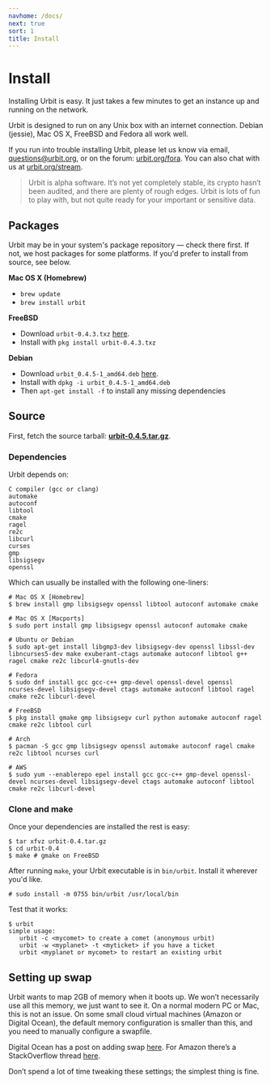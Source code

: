 ```yaml
---
navhome: /docs/
next: true
sort: 1
title: Install
---
```


# Install

Installing Urbit is easy.  It just takes a few minutes to get an
instance up and running on the network.  

Urbit is designed to run on any Unix box with an internet connection.
Debian (jessie), Mac OS X, FreeBSD and Fedora all work well.

If you run into trouble installing Urbit, please let us know via
email, [questions@urbit.org](mailto:questions@urbit.org), or on the
forum: [urbit.org/fora](https://urbit.org/fora).  You can also chat
with us at [urbit.org/stream](https://urbit.org/fora).

> Urbit is alpha software.  It’s not yet completely stable, its crypto
> hasn’t been audited, and there are plenty of rough edges.  Urbit is
> lots of fun to play with, but not quite ready for your important or
> sensitive data.

## Packages

Urbit may be in your system's package repository — check there first.  If not,
we host packages for some platforms. If you'd prefer to install from source, see
below.

**Mac OS X (Homebrew)**

- `brew update`
- `brew install urbit`

**FreeBSD**

- Download `urbit-0.4.3.txz` [here](https://media.urbit.org/dist/freebsd/urbit-0.4.3.txz).
- Install with `pkg install urbit-0.4.3.txz`

**Debian**

- Download `urbit_0.4.5-1_amd64.deb` [here](https://github.com/urbit/urbit/releases/download/v0.4.5/urbit_0.4.5-1_amd64.deb).
- Install with `dpkg -i urbit_0.4.5-1_amd64.deb`
- Then `apt-get install -f` to install any missing dependencies

## Source

First, fetch the source tarball: **[urbit-0.4.5.tar.gz](https://github.com/urbit/urbit/archive/v0.4.5.tar.gz)**.

### Dependencies

Urbit depends on:

    C compiler (gcc or clang)
    automake
    autoconf
    libtool
    cmake
    ragel
    re2c
    libcurl
    curses
    gmp
    libsigsegv
    openssl

Which can usually be installed with the following one-liners:

    # Mac OS X [Homebrew]
    $ brew install gmp libsigsegv openssl libtool autoconf automake cmake

    # Mac OS X [Macports]
    $ sudo port install gmp libsigsegv openssl autoconf automake cmake

    # Ubuntu or Debian
    $ sudo apt-get install libgmp3-dev libsigsegv-dev openssl libssl-dev libncurses5-dev make exuberant-ctags automake autoconf libtool g++ ragel cmake re2c libcurl4-gnutls-dev

    # Fedora
    $ sudo dnf install gcc gcc-c++ gmp-devel openssl-devel openssl ncurses-devel libsigsegv-devel ctags automake autoconf libtool ragel cmake re2c libcurl-devel

    # FreeBSD
    $ pkg install gmake gmp libsigsegv curl python automake autoconf ragel cmake re2c libtool curl

    # Arch
    $ pacman -S gcc gmp libsigsegv openssl automake autoconf ragel cmake re2c libtool ncurses curl

    # AWS
    $ sudo yum --enablerepo epel install gcc gcc-c++ gmp-devel openssl-devel ncurses-devel libsigsegv-devel ctags automake autoconf libtool cmake re2c libcurl-devel

### Clone and make

Once your dependencies are installed the rest is easy:

    $ tar xfvz urbit-0.4.tar.gz
    $ cd urbit-0.4
    $ make # gmake on FreeBSD

After running `make`, your Urbit executable is in `bin/urbit`. Install it wherever you'd like.

    # sudo install -m 0755 bin/urbit /usr/local/bin

Test that it works:

    $ urbit
    simple usage:
       urbit -c <mycomet> to create a comet (anonymous urbit)
       urbit -w <myplanet> -t <myticket> if you have a ticket
       urbit <myplanet or mycomet> to restart an existing urbit

## Setting up swap

Urbit wants to map 2GB of memory when it boots up.  We won’t
necessarily use all this memory, we just want to see it.  On a
normal modern PC or Mac, this is not an issue.  On some small
cloud virtual machines (Amazon or Digital Ocean), the default
memory configuration is smaller than this, and you need to
manually configure a swapfile.

Digital Ocean has a post on adding swap [here](https://www.digitalocean.com/community/tutorials/how-to-add-swap-on-ubuntu-14-04).  For Amazon there’s a StackOverflow thread [here](http://stackoverflow.com/questions/17173972/how-do-you-add-swap-to-an-ec2-instance).

Don’t spend a lot of time tweaking these settings; the simplest
thing is fine.
